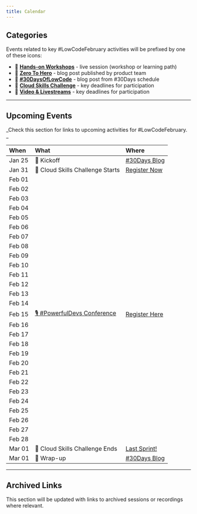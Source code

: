 ```yaml
---
title: Calendar
---
```


## Categories

Events related to key #LowCodeFebruary activities will be prefixed by one of these icons:
 * 🧰 [**Hands-on Workshops**](/lowcode-february/AskTheExpert) - live session (workshop or learning path)
 * 🚀 [**Zero To Hero**](/lowcode-february/ZeroToHero) - blog post published by product team
 * 🔋 [**#30DaysOfLowCode**](/lowcode-february/30Days) - blog post from #30Days schedule
 * 🎯 [**Cloud Skills Challenge**](/lowcode-february/CloudSkills) - key deadlines for participation
 * 💬 [**Video & Livestreams**](/lowcode-february/Video-Live) - key deadlines for participation

---

## Upcoming Events

_Check this section for links to upcoming activities for #LowCodeFebruary. _


| When | What | Where |
|:---|:---|:---|
| Jan 25 |  🔋 Kickoff  | [#30Days Blog](/blog)  |
| Jan 31 |  🎯 Cloud Skills Challenge Starts | [Register Now](https://aka.ms/lowcode-february/challenge) |
| Feb 01 |  |  |
| Feb 02 |  |  |
| Feb 03 |  |  |
| Feb 04 |  |  |
| Feb 05 |  |  |
| Feb 06 |  |  |
| Feb 07 |  |  |
| Feb 08 |  |  |
| Feb 09 |  |  |
| Feb 10 |  |  |
| Feb 11 |  |  |
| Feb 12 |  |  |
| Feb 13 |  |  |
| Feb 14 |  |  |
| Feb 15 | [🎙 #PowerfulDevs Conference](https://learn.microsoft.com/events/learn-events/powerful-devs-2023/?WT.mc_id=javascript-82212-ninarasi) | [Register Here](https://learn.microsoft.com/events/learn-events/powerful-devs-2023/?WT.mc_id=javascript-82212-ninarasi)  |
| Feb 16 |  |  |
| Feb 17 |  |  |
| Feb 18 |  |  |
| Feb 19 |  |  |
| Feb 20 |  |  |
| Feb 21 |  |  |
| Feb 22 |  |  |
| Feb 23 |  |  |
| Feb 24 |  |  |
| Feb 25 |  |  |
| Feb 26 |  |  |
| Feb 27 |  |  |
| Feb 28 |  |  |
| Mar 01 |  🎯 Cloud Skills Challenge Ends | [Last Sprint!](https://aka.ms/lowcode-february/challenge) |
| Mar 01 |  🔋 Wrap-up  | [#30Days Blog](/blog)  |

---

## Archived Links

This section will be updated with links to archived sessions or recordings where relevant.

